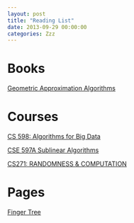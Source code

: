 ```yaml
---
layout: post
title: "Reading List"
date: 2013-09-29 00:00:00
categories: Zzz
---
```


# Books

[Geometric Approximation Algorithms
](http://citeseerx.ist.psu.edu/viewdoc/download?doi=10.1.1.110.9927&rep=rep1&type=pdf)

# Courses

[CS 598: Algorithms for Big Data](https://courses.engr.illinois.edu/cs598csc/fa2014/)

[CSE 597A Sublinear Algorithms](http://www.cse.psu.edu/~sxr48/sublinear-course/)

[CS271: RANDOMNESS & COMPUTATION](http://www.cs.berkeley.edu/~sinclair/cs271/f11.html)

# Pages

[Finger Tree](https://hackage.haskell.org/package/fingertree-0.1.1.0/docs/Data-FingerTree.html)